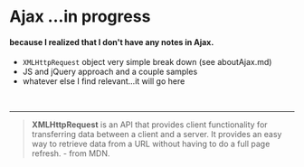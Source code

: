 # Ajax  ...in progress

#### because I realized that I don't have any notes in Ajax.


-  `XMLHttpRequest` object very simple break down (see aboutAjax.md)
-  JS and jQuery approach and a couple samples
-  whatever else I find relevant...it will go here

<br />
<hr />

> **XMLHttpRequest** is an API that provides client functionality for transferring data between a client and a server. 
> It provides an easy way to retrieve data from a URL without having to do a full page refresh. - from MDN. 
